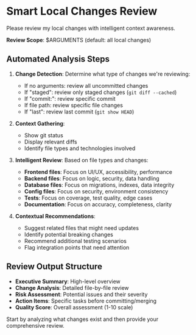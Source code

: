 # Smart Local Changes Review

Please review my local changes with intelligent context awareness.

**Review Scope**: $ARGUMENTS (default: all local changes)

## Automated Analysis Steps

1. **Change Detection**: Determine what type of changes we're reviewing:
   - If no arguments: review all uncommitted changes
   - If "staged": review only staged changes (`git diff --cached`)
   - If "commit:<hash>": review specific commit
   - If file path: review specific file changes
   - If "last": review last commit (`git show HEAD`)

2. **Context Gathering**: 
   - Show git status
   - Display relevant diffs
   - Identify file types and technologies involved

3. **Intelligent Review**: Based on file types and changes:
   - **Frontend files**: Focus on UI/UX, accessibility, performance
   - **Backend files**: Focus on logic, security, data handling
   - **Database files**: Focus on migrations, indexes, data integrity  
   - **Config files**: Focus on security, environment consistency
   - **Tests**: Focus on coverage, test quality, edge cases
   - **Documentation**: Focus on accuracy, completeness, clarity

4. **Contextual Recommendations**:
   - Suggest related files that might need updates
   - Identify potential breaking changes
   - Recommend additional testing scenarios
   - Flag integration points that need attention

## Review Output Structure
- **Executive Summary**: High-level overview
- **Change Analysis**: Detailed file-by-file review
- **Risk Assessment**: Potential issues and their severity
- **Action Items**: Specific tasks before committing/merging
- **Quality Score**: Overall assessment (1-10 scale)

Start by analyzing what changes exist and then provide your comprehensive review.

